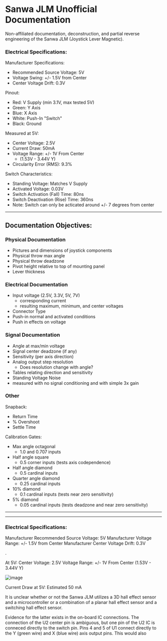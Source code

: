 # Sanwa JLM Unofficial Documentation
Non-affiliated documentation, deconstruction, and partial reverse engineering of the Sanwa JLM (Joystick Lever Magnetic).

### Electrical Specifications:

Manufacturer Specifications:
* Recommended Source Voltage: 5V
* Voltage Swing: +/- 1.5V from Center
* Center Voltage Drift: 0.3V

Pinout:
* Red: V Supply (min 3.1V, max tested 5V)
* Green: Y Axis
* Blue: X Axis
* White: Push-In "Switch"
* Black: Ground

Measured at 5V:
* Center Voltage: 2.5V
* Current Draw: 50mA
* Voltage Range: +/- 1V From Center 
    * (1.53V - 3.44V Y)
* Circularity Error (RMS): 9.3%

Switch Characteristics:
* Standing Voltage: Matches V Supply
* Activated Voltage: 0.03V
* Switch Activation (Fall) Time: 80ns
* Switch Deactivation (Rise) Time: 360ns
* Note: Switch can only be acticated around +/- 7 degrees from center

----------

## Documentation Objectives:

### Physical Documentation
* Pictures and dimensions of joystick components
* Physical throw max angle
* Physical throw deadzone
* Pivot height relative to top of mounting panel
* Lever thickness

### Electrical Documentation
* Input voltage (2.5V, 3.3V, 5V, 7V)
     * corresponding current
     * resulting maximum, minimum, and center voltages
* Connector Type
* Push-in normal and activated conditions
* Push in effects on voltage


### Signal Documentation
* Angle at max/min voltage
* Signal center deadzone (if any)
* Sensitivity (per axis direction)
* Analog output step resolution
    * Does resolution change with angle?    
* Tables relating direction and sensitivity
* Standing Voltage Noise
* measured with no signal conditioning and with simple 3x gain


### Other
Snapback:
* Return Time
* % Overshoot
* Settle Time

Calibration Gates:
* Max angle octagonal
    * 1.0 and 0.707 inputs 
* Half angle square
    * 0.5 corner inputs (tests axis codependence)
* Half angle diamond
    * 0.5 cardinal inputs 
* Quarter angle diamond
    * 0.25 cardinal inputs
* 10% diamond
    * 0.1 cardinal inputs (tests near zero sensitivity)
* 5% diamond
    * 0.05 cardinal inputs (tests deadzone and near zero sensitivity)


----------

----------

### Electrical Specifications:

Manufacturer Recommended Source Voltage: 5V
Manufacturer Voltage Range: +/- 1.5V from Center
Manufacturer Center Voltage Drift: 0.3V

.

At 5V:
Center Voltage: 2.5V
Voltage Range: +/- 1V From Center 
    (1.53V - 3.44V Y)

![image](https://github.com/Sharp-02/Sanwa-JLM-UnOff-Documentation/assets/86936750/717e3b7c-39fd-46f3-a331-3865acd09732)

Current Draw at 5V: Estimated 50 mA



It is unclear whether or not the Sanwa JLM utilizes a 3D hall effect sensor and a microcontroller or a combination of a planar hall effect sensor and a switching hall effect sensor.

Evidence for the latter exists in the on-board IC connections. The connection of the U2 center pin is ambiguous, but one pin of the U2 IC is conneced directly to the switch pin. Pins 4 and 5 of U1 connect directly to the Y (green wire) and X (blue wire) axis output pins. This would also 
